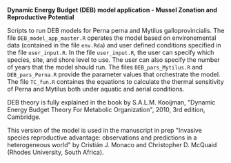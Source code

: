 **Dynamic Energy Budget (DEB) model application - Mussel Zonation and Reproductive Potential**

Scripts to run DEB models for Perna perna and Mytilus galloprovincialis.
The file `DEB_model_app_master.R` operates the model based on environemental data (contained in the file `env.Rda`) and user defined conditions specified in the file `user_input.R`.
In the file `user_input.R`, the user can specify which species, site, and shore level to use. The user can also specify the number of years that the model should run.
The files `DEB_pars_Mytilus.R` and `DEB_pars_Perna.R` provide the parameter values that orchestrate the model.
The file `TC_fun.R` containes the equations to calculate the thermal sensitivity of Perna and Mytilus both under aquatic and aerial conditions.

DEB theory is fully explained in the book by S.A.L.M. Kooijman, "Dynamic Energy Budget Theory For Metabolic Organization", 2010, 3rd edition, Cambridge. 

This version of the model is used in the manuscript in prep "Invasive species reproductive advantage: observations and predictions in a heterogeneous world" by Cristián J. Monaco and Christopher D. McQuaid (Rhodes University, South Africa).
